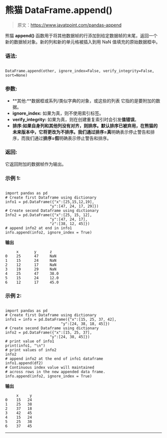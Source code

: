 # 熊猫 DataFrame.append()

> 原文：<https://www.javatpoint.com/pandas-append>

熊猫 **append()** 函数用于将其他数据帧的行添加到给定数据帧的末尾，返回一个新的数据帧对象。新的列和新的单元格被插入到用 NaN 值填充的原始数据框中。

### 语法:

```

DataFrame.append(other, ignore_index=False, verify_integrity=False, sort=None)

```

### 参数:

*   **其他:**数据框或系列/类似字典的对象，或这些的列表
    它指的是要附加的数据。
*   **ignore_index:** 如果为真，则不使用索引标签。
*   **verify_integrity:** 如果为真，则在创建重复索引时会引发**值错误**。
*   **排序:**如果自身列和其他列没有对齐，则排序。默认排序已被弃用，在熊猫的未来版本中，它将更改为不排序。我们通过**排序=真**明确表示停止警告和排序，而我们通过**排序=假**明确表示停止警告和排序。

### 返回:

它返回附加的数据帧作为输出。

### 示例 1:

```

import pandas as pd 
# Create first Dataframe using dictionary 
info1 = pd.DataFrame({"x":[25,15,12,19], 
                    "y":[47, 24, 17, 29]})   
# Create second Dataframe using dictionary 
Info2 = pd.DataFrame({"x":[25, 15, 12], 
                    "y":[47, 24, 17],  
                    "z":[38, 12, 45]}) 
# append info2 at end in info1 
info.append(info2, ignore_index = True) 

```

**输出**

```
     x       y      z
0    25      47     NaN  
1    15      24     NaN
2    12      17     NaN
3    19      29     NaN
4    25      47     38.0
5    15      24     12.0
6    12      17     45.0

```

### 示例 2:

```

import pandas as pd   
# Create first Dataframe using dictionary 
info1 = info = pd.DataFrame({"x":[15, 25, 37, 42], 
                         "y":[24, 38, 18, 45]})   
# Create second Dataframe using dictionary 
info2 = pd.DataFrame({"x":[15, 25, 37], 
                    "y":[24, 38, 45]})   
# print value of info1 
print(info1, "\n")  
# print values of info2 
info2 
# append info2 at the end of info1 dataframe 
info1.append(df2) 
# Continuous index value will maintained 
# across rows in the new appended data frame. 
info.append(info2, ignore_index = True)

```

**输出**

```
     x     y
0    15   24
1    25   38
2    37   18
3    42   45
4    15   24
5    25   38
6    37   45

```

* * *